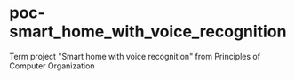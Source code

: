 # poc-smart_home_with_voice_recognition
Term project "Smart home with voice recognition" from Principles of Computer Organization
